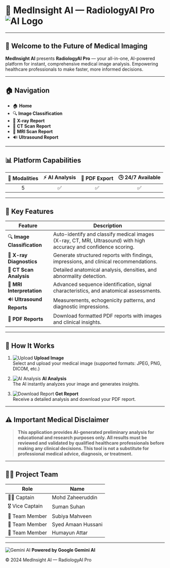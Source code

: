 # 🏥 MedInsight AI — RadiologyAI Pro ![AI Logo](https://img.icons8.com/color/96/artificial-intelligence.png)

---


## 👋 Welcome to the Future of Medical Imaging

**MedInsight AI** presents **RadiologyAI Pro** — your all-in-one, AI-powered platform for instant, comprehensive medical image analysis. Empowering healthcare professionals to make faster, more informed decisions.

---

## 🏠 Navigation

- 🏠 **Home**
- 🔍 **Image Classification**
- 🩻 **X-ray Report**
- 🔬 **CT Scan Report**
- 🧠 **MRI Scan Report**
- 🔊 **Ultrasound Report**

---

## 📊 Platform Capabilities

| 🏥 Modalities | ⚡ AI Analysis | 📄 PDF Export | 🕒 24/7 Available |
|:-------------:|:-------------:|:-------------:|:----------------:|
|      5        |      ✅        |      ✅        |        ✅         |

---

## 🎯 Key Features

| Feature                  | Description |
|--------------------------|-------------|
| 🔍 **Image Classification** | Auto-identify and classify medical images (X-ray, CT, MRI, Ultrasound) with high accuracy and confidence scoring. |
| 🩻 **X-ray Diagnostics**     | Generate structured reports with findings, impressions, and clinical recommendations. |
| 🔬 **CT Scan Analysis**      | Detailed anatomical analysis, densities, and abnormality detection. |
| 🧠 **MRI Interpretation**    | Advanced sequence identification, signal characteristics, and anatomical assessments. |
| 🔊 **Ultrasound Reports**    | Measurements, echogenicity patterns, and diagnostic impressions. |
| 📄 **PDF Reports**           | Download formatted PDF reports with images and clinical insights. |

---

## 🚀 How It Works

1. ![Upload](https://img.icons8.com/ios-filled/50/upload.png) **Upload Image**  
   Select and upload your medical image (supported formats: JPEG, PNG, DICOM, etc.)

2. ![AI Analysis](https://img.icons8.com/color/48/ai.png) **AI Analysis**  
   The AI instantly analyzes your image and generates insights.

3. ![Download Report](https://img.icons8.com/ios-filled/50/download.png) **Get Report**  
   Receive a detailed analysis and download your PDF report.

---

## ⚠️ Important Medical Disclaimer

> **This application provides AI-generated preliminary analysis for educational and research purposes only. All results must be reviewed and validated by qualified healthcare professionals before making any clinical decisions. This tool is not a substitute for professional medical advice, diagnosis, or treatment.**

---

## 🧑‍💻 Project Team

| Role            | Name                |
|-----------------|--------------------|
| 👨‍✈️ Captain         | Mohd Zaheeruddin    |
| 🎖️ Vice Captain     | Suman Suhan        |
| 👤 Team Member      | Subiya Mahveen     |
| 👤 Team Member      | Syed Amaan Hussani |
| 👤 Team Member      | Humayun Attar      |

---

![Gemini AI](https://img.icons8.com/color/48/google-gemini.png)
**Powered by Google Gemini AI**

© 2024 MedInsight AI — RadiologyAI Pro
